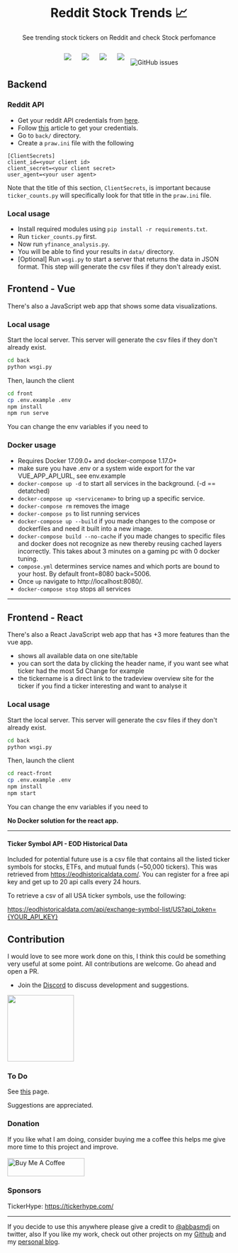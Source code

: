 <h1 align="center">Reddit Stock Trends 📈</h1>

<p align="center">
See trending stock tickers on Reddit and check Stock perfomance <br><br>
<img style="padding:10px;" src="https://img.shields.io/github/contributors/iam-abbas/Reddit-Stock-Trends?style=flat-square">
<img style="padding:10px;" src="https://img.shields.io/github/stars/iam-abbas/Reddit-Stock-Trends?style=flat-square">
<img style="padding:10px;" src="https://img.shields.io/github/forks/iam-abbas/Reddit-Stock-Trends?label=Forks&style=flat-square">
<img style="padding:10px;" src="https://img.shields.io/github/license/iam-abbas/Reddit-Stock-Trends?style=flat-square">
<img alt="GitHub issues" src="https://img.shields.io/github/issues/iam-abbas/Reddit-Stock-Trends?style=flat-square">

</p>

## Backend

### Reddit API

- Get your reddit API credentials from [here](https://www.reddit.com/prefs/apps).
- Follow [this](https://towardsdatascience.com/scraping-reddit-with-praw-76efc1d1e1d9) article to get your credentials.
- Go to `back/` directory.
- Create a `praw.ini` file with the following

```
[ClientSecrets]
client_id=<your client id>
client_secret=<your client secret>
user_agent=<your user agent>
```

Note that the title of this section, `ClientSecrets`, is important because `ticker_counts.py` will specifically look for that title in the `praw.ini` file.

### Local usage

- Install required modules using `pip install -r requirements.txt`.
- Run `ticker_counts.py` first.
- Now run `yfinance_analysis.py`.
- You will be able to find your results in `data/` directory.
- [Optional] Run `wsgi.py` to start a server that returns the data in JSON format. This step will generate the csv files if they don't already exist.

## Frontend - Vue

There's also a JavaScript web app that shows some data visualizations.

### Local usage

Start the local server. This server will generate the csv files if they don't already exist.

```bash
cd back
python wsgi.py
```

Then, launch the client

```bash
cd front
cp .env.example .env
npm install
npm run serve
```

You can change the env variables if you need to

### Docker usage

- Requires Docker 17.09.0+ and docker-compose 1.17.0+
- make sure you have .env or a system wide export for the var VUE_APP_API_URL, see env.example
- `docker-compose up -d` to start all services in the background. (-d == detatched)
- `docker-compose up <servicename>` to bring up a specific service.
- `docker-compose rm` removes the image
- `docker-compose ps` to list running services
- `docker-compose up --build` if you made changes to the compose or dockerfiles and need it built into a new image.
- `docker-compose build --no-cache` if you made changes to specific files and docker does not recognize as new thereby reusing cached layers incorrectly.  This takes about 3 minutes on a gaming pc with 0 docker tuning.
- `compose.yml` determines service names and which ports are bound to your host. By default front=8080 back=5006.
- Once `up` navigate to http://localhost:8080/. 
- `docker-compose stop` stops all services

---

## Frontend - React

There's also a React JavaScript web app that has +3 more features than the vue app.

- shows all available data on one site/table
- you can sort the data by clicking the header name, if you want see what ticker had the most 5d Change for example
- the tickername is a direct link to the tradeview overview site for the ticker if you find a ticker interesting and want to analyse it

### Local usage

Start the local server. This server will generate the csv files if they don't already exist.

```bash
cd back
python wsgi.py
```

Then, launch the client

```bash
cd react-front
cp .env.example .env
npm install
npm start
```

You can change the env variables if you need to

**No Docker solution for the react app.**

---

#### Ticker Symbol API - EOD Historical Data

Included for potential future use is a csv file that contains all the listed ticker symbols for stocks, ETFs, and
mutual funds (~50,000 tickers). This was retrieved from https://eodhistoricaldata.com/. You can register for a free api key and get up to 20 api calls every 24 hours.

To retrieve a csv of all USA ticker symbols, use the following:

https://eodhistoricaldata.com/api/exchange-symbol-list/US?api_token={YOUR_API_KEY}

## Contribution

I would love to see more work done on this, I think this could be something very useful at some point. All contributions are welcome. Go ahead and open a PR.

- Join the [Discord](https://discord.gg/USsBfc97RM) to discuss development and suggestions.

<a href="https://discord.gg/USsBfc97RM" ><img src="https://preview.redd.it/tpvewx1950311.png?width=1487&format=png&auto=webp&s=be429e3b5e7e51c777497c95b63c5011f9a906b6" width="150px"></a>

### To Do

See [this](https://github.com/iam-abbas/Reddit-Stock-Trends/labels/feature) page.

Suggestions are appreciated.

### Donation

If you like what I am doing, consider buying me a coffee this helps me give more time to this project and improve. <br><br>
<a href="https://www.buymeacoffee.com/abbas" target="_blank"><img src="https://cdn.buymeacoffee.com/buttons/default-orange.png" alt="Buy Me A Coffee" height="41" width="174"></a>

### Sponsors

TickerHype: https://tickerhype.com/

---

If you decide to use this anywhere please give a credit to [@abbasmdj](https://twitter.com/abbasmdj) on twitter, also If you like my work, check out other projects on my [Github](https://github.com/iam-abbas) and my [personal blog](https://abbasmj.com).
